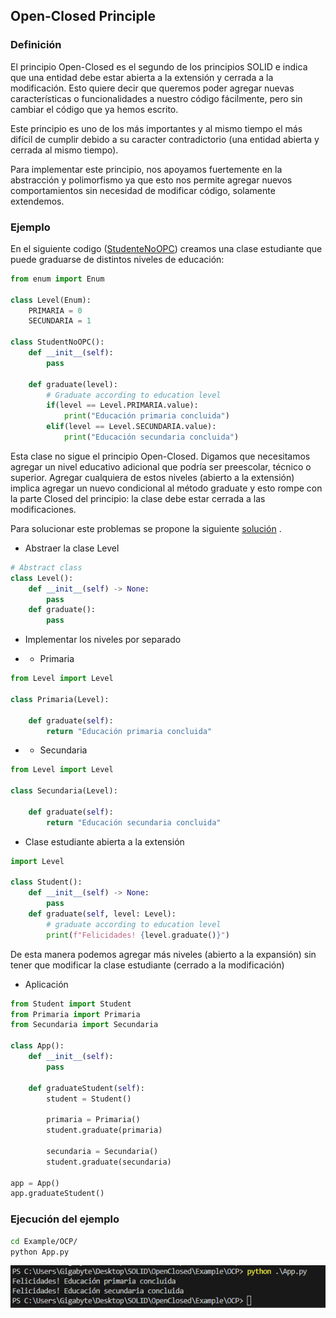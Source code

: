 ## Open-Closed Principle

### Definición

El principio Open-Closed es el segundo de los principios SOLID e indica que una entidad debe estar abierta a la extensión y cerrada a la modificación. Esto quiere decir que queremos poder agregar nuevas características o funcionalidades a nuestro código fácilmente, pero sin cambiar el código que ya hemos escrito. 

Este principio es uno de los más importantes y al mismo tiempo el más difícil de cumplir debido a su caracter contradictorio (una entidad abierta y cerrada al mismo tiempo). 

Para implementar este principio, nos apoyamos fuertemente en la abstracción y polimorfismo ya que esto nos permite agregar nuevos comportamientos sin necesidad de modificar código, solamente extendemos.

### Ejemplo

En el siguiente codigo ([StudenteNoOPC](Example/NoOCP/StudentNoOPC.py)) creamos una clase estudiante que puede graduarse de distintos niveles de educación:

```python
from enum import Enum

class Level(Enum):
    PRIMARIA = 0
    SECUNDARIA = 1

class StudentNoOPC():
    def __init__(self):
        pass
    
    def graduate(level):
        # Graduate according to education level
        if(level == Level.PRIMARIA.value):
            print("Educación primaria concluida")
        elif(level == Level.SECUNDARIA.value):
            print("Educación secundaria concluida")
```
Esta clase no sigue el principio Open-Closed. Digamos que necesitamos agregar un nivel educativo adicional que podría ser preescolar, técnico o superior. Agregar cualquiera de estos niveles (abierto a la extensión) implica agregar un nuevo condicional al método graduate y esto rompe con la parte Closed del principio: la clase debe estar cerrada a las modificaciones.  

Para solucionar este problemas se propone la siguiente [solución](Example/OCP) . 

* Abstraer la clase Level
```python
# Abstract class
class Level():
    def __init__(self) -> None:
        pass
    def graduate():
        pass
```
* Implementar los niveles por separado

*   * Primaria 

``` python
from Level import Level

class Primaria(Level):

    def graduate(self):
        return "Educación primaria concluida"
```
*   *   Secundaria

```python
from Level import Level

class Secundaria(Level):

    def graduate(self):
        return "Educación secundaria concluida"
```

* Clase estudiante abierta a la extensión

```python
import Level

class Student():
    def __init__(self) -> None:
        pass
    def graduate(self, level: Level):
        # graduate according to education level
        print(f"Felicidades! {level.graduate()}")
```

De esta manera podemos agregar más niveles (abierto a la expansión) sin tener que modificar la clase estudiante (cerrado a la modificación)

*  Aplicación

```python
from Student import Student
from Primaria import Primaria
from Secundaria import Secundaria

class App():
    def __init__(self):
        pass

    def graduateStudent(self):
        student = Student()

        primaria = Primaria()
        student.graduate(primaria)

        secundaria = Secundaria()
        student.graduate(secundaria)

app = App()
app.graduateStudent()
```
### Ejecución del ejemplo

```bash
cd Example/OCP/
python App.py 
```

![Result](img/result.png)

